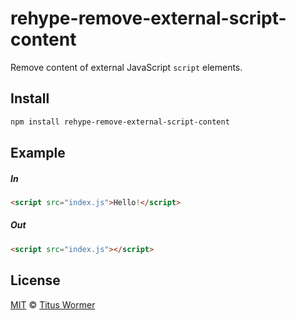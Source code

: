 <!--This file is generated by `build-packages.js`-->

# rehype-remove-external-script-content

Remove content of external JavaScript `script` elements.

## Install

```sh
npm install rehype-remove-external-script-content
```

## Example

##### In

```html
<script src="index.js">Hello!</script>
```

##### Out

```html
<script src="index.js"></script>
```

## License

[MIT](https://github.com/rehypejs/rehype-minify/blob/master/license) © [Titus Wormer](https://wooorm.com)
